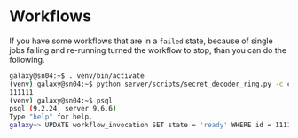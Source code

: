 # Workflows

If you have some workflows that are in a `failed` state, because of single jobs failing and re-running turned the workflow to stop, than you can do the following.


```bash
galaxy@sn04:~$ . venv/bin/activate
(venv) galaxy@sn04:~$ python server/scripts/secret_decoder_ring.py -c config/galaxy.ini decode 64496a6at62626260d
111111
(venv) galaxy@sn04:~$ psql 
psql (9.2.24, server 9.6.6)
Type "help" for help.
galaxy=> UPDATE workflow_invocation SET state = 'ready' WHERE id = 111111;
```
